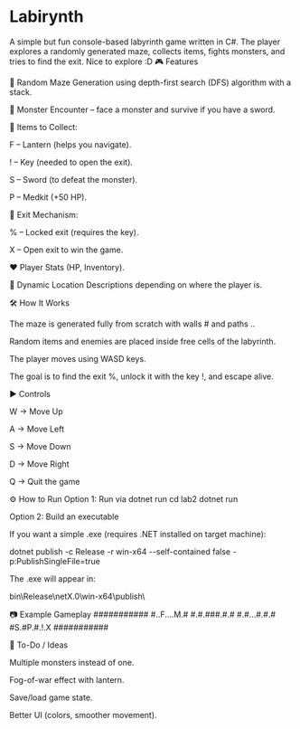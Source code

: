 # Labirynth
A simple but fun console-based labyrinth game written in C#. The player explores a randomly generated maze, collects items, fights monsters, and tries to find the exit. Nice to explore :D
🎮 Features

🔀 Random Maze Generation using depth-first search (DFS) algorithm with a stack.

👾 Monster Encounter – face a monster and survive if you have a sword.

🔑 Items to Collect:

F – Lantern (helps you navigate).

! – Key (needed to open the exit).

S – Sword (to defeat the monster).

P – Medkit (+50 HP).

🚪 Exit Mechanism:

% – Locked exit (requires the key).

X – Open exit to win the game.

❤️ Player Stats (HP, Inventory).

🧭 Dynamic Location Descriptions depending on where the player is.

🛠️ How It Works

The maze is generated fully from scratch with walls # and paths ..

Random items and enemies are placed inside free cells of the labyrinth.

The player moves using WASD keys.

The goal is to find the exit %, unlock it with the key !, and escape alive.

▶️ Controls

W → Move Up

A → Move Left

S → Move Down

D → Move Right

Q → Quit the game

⚙️ How to Run
Option 1: Run via dotnet run
cd lab2
dotnet run

Option 2: Build an executable

If you want a simple .exe (requires .NET installed on target machine):

dotnet publish -c Release -r win-x64 --self-contained false -p:PublishSingleFile=true


The .exe will appear in:

bin\Release\netX.0\win-x64\publish\

📷 Example Gameplay
###########
#..F....M.#
#.#.###.#.#
#.#...#.#.#
#S.#P.#.!.X
###########

📌 To-Do / Ideas

 Multiple monsters instead of one.

 Fog-of-war effect with lantern.

 Save/load game state.

 Better UI (colors, smoother movement).
